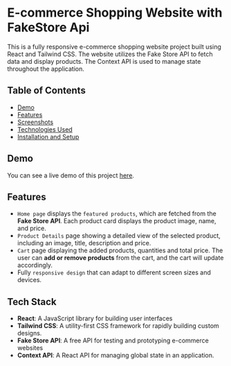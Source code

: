 # E-commerce Shopping Website with FakeStore Api

This is a fully responsive e-commerce shopping website project built using React and Tailwind CSS. The website utilizes the Fake Store API to fetch data and display products. The Context API is used to manage state throughout the application.

## Table of Contents

- [Demo](#demo)
- [Features](#features)
- [Screenshots](#screenshots)
- [Technologies Used](#technologies-used)
- [Installation and Setup](#installation-and-setup)

## Demo

You can see a live demo of this project [here](https://ecommerce-shop-react-app.vercel.app/).

## Features

- `Home page` displays the `featured products`, which are fetched from the **Fake Store API**. Each product card displays the product image, name, and price.
- `Product Details` page showing a detailed view of the selected product, including an image, title, description and price.
- `Cart` page displaying the added products, quantities and total price. The user can **add or remove products** from the cart, and the cart will update accordingly.
- Fully `responsive design` that can adapt to different screen sizes and devices.

## Tech Stack

- **React**: A JavaScript library for building user interfaces
- **Tailwind CSS**: A utility-first CSS framework for rapidly building custom designs.
- **Fake Store API**: A free API for testing and prototyping e-commerce websites
- **Context API**: A React API for managing global state in an application.

